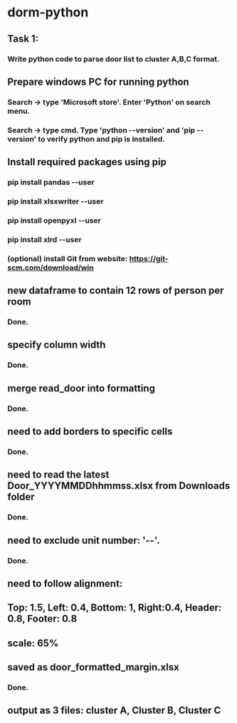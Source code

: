 # dorm-python
## Task 1:
### Write python code to parse door list to cluster A,B,C format.

## Prepare windows PC for running python 
### Search -> type 'Microsoft store'. Enter 'Python' on search menu.
### Search -> type cmd. Type 'python --version' and 'pip --version' to verify python and pip is installed.

## Install required packages using pip
### pip install pandas --user
### pip install xlsxwriter --user
### pip install openpyxl --user
### pip install xlrd --user
### (optional) install Git from website: https://git-scm.com/download/win

## new dataframe to contain 12 rows of person per room
### Done.

## specify column width
### Done.

## merge read_door into formatting
### Done.

## need to add borders to specific cells
### Done.

## need to read the latest Door_YYYYMMDDhhmmss.xlsx from Downloads folder
### Done.

## need to exclude unit number: '--'.
### Done.

## need to follow alignment: 
## Top: 1.5, Left: 0.4, Bottom: 1, Right:0.4, Header: 0.8, Footer: 0.8
## scale: 65%
## saved as door_formatted_margin.xlsx
### Done.

## output as 3 files: cluster A, Cluster B, Cluster C

